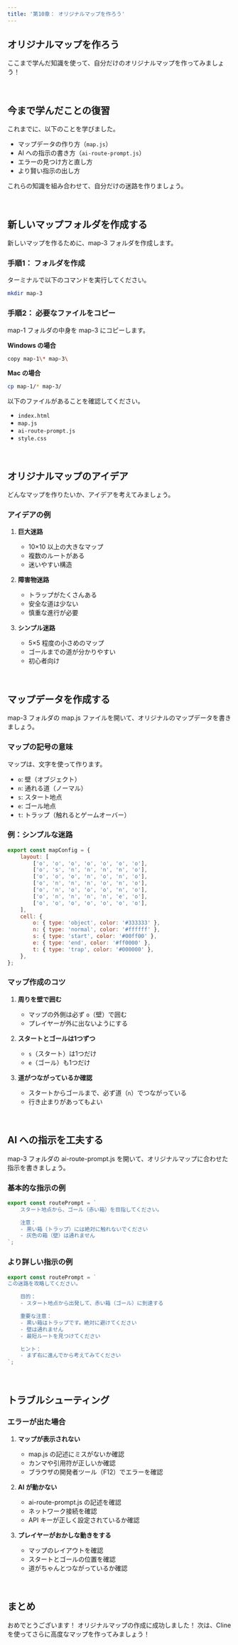 ```yaml
---
title: '第10章： オリジナルマップを作ろう'
---
```


## オリジナルマップを作ろう

ここまで学んだ知識を使って、自分だけのオリジナルマップを作ってみましょう！

<br />

## 今まで学んだことの復習

これまでに、以下のことを学びました。

- マップデータの作り方（`map.js`）
- AI への指示の書き方（`ai-route-prompt.js`）
- エラーの見つけ方と直し方
- より賢い指示の出し方

これらの知識を組み合わせて、自分だけの迷路を作りましょう。

<br />

## 新しいマップフォルダを作成する

新しいマップを作るために、map-3 フォルダを作成します。

### 手順1： フォルダを作成

ターミナルで以下のコマンドを実行してください。

```bash
mkdir map-3
```

### 手順2： 必要なファイルをコピー

map-1 フォルダの中身を map-3 にコピーします。

**Windows の場合**

```bash
copy map-1\* map-3\
```

**Mac の場合**

```bash
cp map-1/* map-3/
```

以下のファイルがあることを確認してください。

- `index.html`
- `map.js`
- `ai-route-prompt.js`
- `style.css`

<br />

## オリジナルマップのアイデア

どんなマップを作りたいか、アイデアを考えてみましょう。

### アイデアの例

1. **巨大迷路**
    - 10×10 以上の大きなマップ
    - 複数のルートがある
    - 迷いやすい構造

2. **障害物迷路**
    - トラップがたくさんある
    - 安全な道は少ない
    - 慎重な進行が必要

3. **シンプル迷路**
    - 5×5 程度の小さめのマップ
    - ゴールまでの道が分かりやすい
    - 初心者向け

<br />

## マップデータを作成する

map-3 フォルダの map.js ファイルを開いて、オリジナルのマップデータを書きましょう。

### マップの記号の意味

マップは、文字を使って作ります。

- `o`: 壁（オブジェクト）
- `n`: 通れる道（ノーマル）
- `s`: スタート地点
- `e`: ゴール地点
- `t`: トラップ（触れるとゲームオーバー）

### 例：シンプルな迷路

```javascript
export const mapConfig = {
    layout: [
        ['o', 'o', 'o', 'o', 'o', 'o', 'o'],
        ['o', 's', 'n', 'n', 'n', 'n', 'o'],
        ['o', 'o', 'o', 'n', 'o', 'n', 'o'],
        ['o', 'n', 'n', 'n', 'o', 'n', 'o'],
        ['o', 'n', 'o', 'o', 'o', 'n', 'o'],
        ['o', 'n', 'n', 'n', 'n', 'e', 'o'],
        ['o', 'o', 'o', 'o', 'o', 'o', 'o'],
    ],
    cell: {
        o: { type: 'object', color: '#333333' },
        n: { type: 'normal', color: '#ffffff' },
        s: { type: 'start', color: '#00ff00' },
        e: { type: 'end', color: '#ff0000' },
        t: { type: 'trap', color: '#000000' },
    },
};
```

### マップ作成のコツ

1. **周りを壁で囲む**
    - マップの外側は必ず `o`（壁）で囲む
    - プレイヤーが外に出ないようにする

2. **スタートとゴールは1つずつ**
    - `s`（スタート）は1つだけ
    - `e`（ゴール）も1つだけ

3. **道がつながっているか確認**
    - スタートからゴールまで、必ず道（`n`）でつながっている
    - 行き止まりがあってもよい

<br />

## AI への指示を工夫する

map-3 フォルダの ai-route-prompt.js を開いて、オリジナルマップに合わせた指示を書きましょう。

### 基本的な指示の例

```javascript
export const routePrompt = `
    スタート地点から、ゴール（赤い箱）を目指してください。

    注意：
    - 黒い箱（トラップ）には絶対に触れないでください
    - 灰色の箱（壁）は通れません
`;
```

### より詳しい指示の例

```javascript
export const routePrompt = `
この迷路を攻略してください。

    目的：
    - スタート地点から出発して、赤い箱（ゴール）に到達する

    重要な注意：
    - 黒い箱はトラップです。絶対に避けてください
    - 壁は通れません
    - 最短ルートを見つけてください

    ヒント：
    - まず右に進んでから考えてみてください
`;
```

<br />

## トラブルシューティング

### エラーが出た場合

1. **マップが表示されない**
    - map.js の記述にミスがないか確認
    - カンマや引用符が正しいか確認
    - ブラウザの開発者ツール（F12）でエラーを確認

2. **AI が動かない**
    - ai-route-prompt.js の記述を確認
    - ネットワーク接続を確認
    - API キーが正しく設定されているか確認

3. **プレイヤーがおかしな動きをする**
    - マップのレイアウトを確認
    - スタートとゴールの位置を確認
    - 道がちゃんとつながっているか確認

<br />

## まとめ

おめでとうございます！ オリジナルマップの作成に成功しました！
次は、Cline を使ってさらに高度なマップを作ってみましょう！
